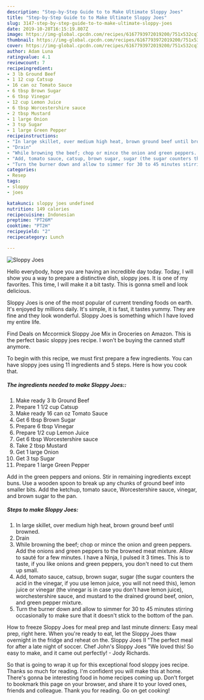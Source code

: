 ```yaml
---
description: "Step-by-Step Guide to to Make Ultimate Sloppy Joes"
title: "Step-by-Step Guide to to Make Ultimate Sloppy Joes"
slug: 3147-step-by-step-guide-to-to-make-ultimate-sloppy-joes
date: 2019-10-28T16:15:19.807Z
image: https://img-global.cpcdn.com/recipes/6167793972019200/751x532cq70/sloppy-joes-recipe-main-photo.jpg
thumbnail: https://img-global.cpcdn.com/recipes/6167793972019200/751x532cq70/sloppy-joes-recipe-main-photo.jpg
cover: https://img-global.cpcdn.com/recipes/6167793972019200/751x532cq70/sloppy-joes-recipe-main-photo.jpg
author: Adam Luna
ratingvalue: 4.1
reviewcount: 7
recipeingredient:
- 3 lb Ground Beef
- 1 12 cup Catsup
- 16 can oz Tomato Sauce
- 6 tbsp Brown Sugar
- 6 tbsp Vinegar
- 12 cup Lemon Juice
- 6 tbsp Worcestershire sauce
- 2 tbsp Mustard
- 1 large Onion
- 3 tsp Sugar
- 1 large Green Pepper
recipeinstructions:
- "In large skillet, over medium high heat, brown ground beef until browned."
- "Drain"
- "While browning the beef; chop or mince the onion and green peppers. Add the onions and green peppers to the browned meat mixture. Allow to sauté for a few minutes. I have a Ninja, I pulsed it 3 times. This is to taste, if you like onions and green peppers, you don&#39;t need to cut them up small."
- "Add, tomato sauce, catsup, brown sugar, sugar (the sugar counters the acid in the vinegar, if you use lemon juice, you will not need this), lemon juice or vinegar (the vinegar is in case you don&#39;t have lemon juice), worchestershire sauce, and mustard to the drained ground beef, onion, and green pepper mixture."
- "Turn the burner down and allow to simmer for 30 to 45 minutes stirring occasionally to make sure that it doesn&#39;t stick to the bottom of the pan."
categories:
- Resep
tags:
- sloppy
- joes

katakunci: sloppy joes undefined
nutrition: 149 calories
recipecuisine: Indonesian
preptime: "PT26M"
cooktime: "PT2H"
recipeyield: "2"
recipecategory: Lunch

---
```



![Sloppy Joes](https://img-global.cpcdn.com/recipes/6167793972019200/751x532cq70/sloppy-joes-recipe-main-photo.jpg)

Hello everybody, hope you are having an incredible day today. Today, I will show you a way to prepare a distinctive dish, sloppy joes. It is one of my favorites. This time, I will make it a bit tasty. This is gonna smell and look delicious.

Sloppy Joes is one of the most popular of current trending foods on earth. It's enjoyed by millions daily. It's simple, it is fast, it tastes yummy. They are fine and they look wonderful. Sloppy Joes is something which I have loved my entire life.

Find Deals on Mccormick Sloppy Joe Mix in Groceries on Amazon. This is the perfect basic sloppy joes recipe. I won&#39;t be buying the canned stuff anymore.


To begin with this recipe, we must first prepare a few ingredients. You can have sloppy joes using 11 ingredients and 5 steps. Here is how you cook that.

##### The ingredients needed to make Sloppy Joes::

1. Make ready 3 lb Ground Beef
1. Prepare 1 1/2 cup Catsup
1. Make ready 16 can oz Tomato Sauce
1. Get 6 tbsp Brown Sugar
1. Prepare 6 tbsp Vinegar
1. Prepare 1/2 cup Lemon Juice
1. Get 6 tbsp Worcestershire sauce
1. Take 2 tbsp Mustard
1. Get 1 large Onion
1. Get 3 tsp Sugar
1. Prepare 1 large Green Pepper


Add in the green peppers and onions. Stir in remaining ingredients except buns. Use a wooden spoon to break up any chunks of ground beef into smaller bits. Add the ketchup, tomato sauce, Worcestershire sauce, vinegar, and brown sugar to the pan. 

##### Steps to make Sloppy Joes:

1. In large skillet, over medium high heat, brown ground beef until browned.
1. Drain
1. While browning the beef; chop or mince the onion and green peppers. Add the onions and green peppers to the browned meat mixture. Allow to sauté for a few minutes. I have a Ninja, I pulsed it 3 times. This is to taste, if you like onions and green peppers, you don&#39;t need to cut them up small.
1. Add, tomato sauce, catsup, brown sugar, sugar (the sugar counters the acid in the vinegar, if you use lemon juice, you will not need this), lemon juice or vinegar (the vinegar is in case you don&#39;t have lemon juice), worchestershire sauce, and mustard to the drained ground beef, onion, and green pepper mixture.
1. Turn the burner down and allow to simmer for 30 to 45 minutes stirring occasionally to make sure that it doesn&#39;t stick to the bottom of the pan.


How to freeze Sloppy Joes for meal prep and last minute dinners: Easy meal prep, right here. When you&#39;re ready to eat, let the Sloppy Joes thaw overnight in the fridge and reheat on the. Sloppy Joes II &#34;The perfect meal for after a late night of soccer. Chef John&#39;s Sloppy Joes &#34;We loved this! So easy to make, and it came out perfectly! - Jody Richards. 

So that is going to wrap it up for this exceptional food sloppy joes recipe. Thanks so much for reading. I'm confident you will make this at home. There's gonna be interesting food in home recipes coming up. Don't forget to bookmark this page on your browser, and share it to your loved ones, friends and colleague. Thank you for reading. Go on get cooking!
